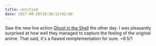 ```yaml
---
title: untitled
date: 2017-08-20T18:36:12+02:00
---
```


Saw the new live action [Ghost in the Shell](http://www.imdb.com/title/tt1219827/?ref_=fn_al_tt_1) the other day. I was
pleasantly surprised at how well they managed to capture the feeling of the original anime. That said, it's a flawed
reimplementation for sure. ⭐️6.5/1
